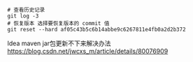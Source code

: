 

```shell
# 查看历史记录
git log -3
# 恢复版本 选择要恢复版本的 commit 值
git reset --hard af05c43b5c6b14abbe9c6267811e4fb0a2d2b372
```

Idea maven jar包更新不下来解决办法    https://blog.csdn.net/jwcxs_m/article/details/80076909